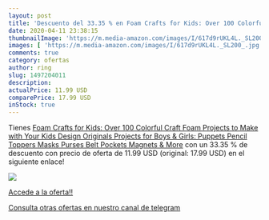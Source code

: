 ```yaml
---
layout: post
title: 'Descuento del 33.35 % en Foam Crafts for Kids: Over 100 Colorful '
date: 2020-04-11 23:38:15
thumbnailImage: 'https://m.media-amazon.com/images/I/617d9rUKL4L._SL200_.jpg'
images: [ 'https://m.media-amazon.com/images/I/617d9rUKL4L._SL200_.jpg' ]
comments: true
category: ofertas
author: ring
slug: 1497204011
description:
actualPrice: 11.99 USD
comparePrice: 17.99 USD
inStock: true
---
```


Tienes [Foam Crafts for Kids: Over 100 Colorful Craft Foam Projects to Make with Your Kids  Design Originals  Projects for Boys & Girls: Puppets  Pencil Toppers  Masks  Purses  Belt Pockets  Magnets  & More](https://www.amazon.com/dp/1497204011/?tag=redken08-20) con un 33.35 % de descuento con precio de oferta de 11.99 USD (original: 17.99 USD) en el siguiente enlace!

[![](https://m.media-amazon.com/images/I/617d9rUKL4L._SL200_.jpg)](https://www.amazon.com/dp/1497204011/?tag=redken08-20)

[Accede a la oferta!!](https://www.amazon.com/dp/1497204011/?tag=redken08-20)

[Consulta otras ofertas en nuestro canal de telegram](https://t.me/s/ofertas25)

